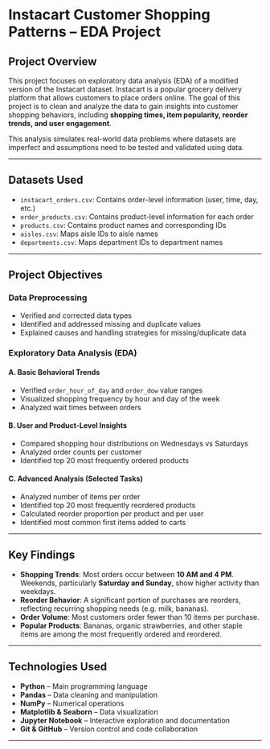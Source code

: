 # Instacart Customer Shopping Patterns – EDA Project

## Project Overview

This project focuses on exploratory data analysis (EDA) of a modified version of the Instacart dataset. Instacart is a popular grocery delivery platform that allows customers to place orders online. The goal of this project is to clean and analyze the data to gain insights into customer shopping behaviors, including **shopping times, item popularity, reorder trends, and user engagement**.

This analysis simulates real-world data problems where datasets are imperfect and assumptions need to be tested and validated using data.

---

## Datasets Used

- `instacart_orders.csv`: Contains order-level information (user, time, day, etc.)
- `order_products.csv`: Contains product-level information for each order
- `products.csv`: Contains product names and corresponding IDs
- `aisles.csv`: Maps aisle IDs to aisle names
- `departments.csv`: Maps department IDs to department names

---

## Project Objectives

### Data Preprocessing

- Verified and corrected data types
- Identified and addressed missing and duplicate values
- Explained causes and handling strategies for missing/duplicate data

###  Exploratory Data Analysis (EDA)

#### A. **Basic Behavioral Trends**
- Verified `order_hour_of_day` and `order_dow` value ranges
- Visualized shopping frequency by hour and day of the week
- Analyzed wait times between orders

#### B. **User and Product-Level Insights**
- Compared shopping hour distributions on Wednesdays vs Saturdays
- Analyzed order counts per customer
- Identified top 20 most frequently ordered products

#### C. **Advanced Analysis (Selected Tasks)**
- Analyzed number of items per order
- Identified top 20 most frequently reordered products
- Calculated reorder proportion per product and per user
- Identified most common first items added to carts

---

## Key Findings

- **Shopping Trends**: Most orders occur between **10 AM and 4 PM**. Weekends, particularly **Saturday and Sunday**, show higher activity than weekdays.
- **Reorder Behavior**: A significant portion of purchases are reorders, reflecting recurring shopping needs (e.g. milk, bananas).
- **Order Volume**: Most customers order fewer than 10 items per purchase.
- **Popular Products**: Bananas, organic strawberries, and other staple items are among the most frequently ordered and reordered.

---

## Technologies Used

- **Python** – Main programming language
- **Pandas** – Data cleaning and manipulation
- **NumPy** – Numerical operations
- **Matplotlib & Seaborn** – Data visualization
- **Jupyter Notebook** – Interactive exploration and documentation
- **Git & GitHub** – Version control and code collaboration

---


